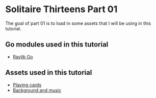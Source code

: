 # Solitaire Thirteens Part 01

The goal of part 01 is to load in some assets that I will be using in this tutorial.

## Go modules used in this tutorial

* [Raylib Go](https://github.com/gen2brain/raylib-go)

## Assets used in this tutorial

* [Playing cards](https://cazwolf.itch.io/pixel-fantasy-cards)
* [Background and music](https://ansimuz.itch.io/cyberpunk-street-environment)
